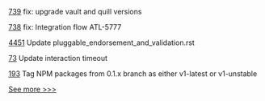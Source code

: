 
[739](https://github.com/hyperledger-labs/open-enterprise-agent/pull/739) fix: upgrade vault and quill versions

[738](https://github.com/hyperledger-labs/open-enterprise-agent/pull/738) fix: Integration flow ATL-5777

[4451](https://github.com/hyperledger/fabric/pull/4451) Update pluggable_endorsement_and_validation.rst

[73](https://github.com/hyperledger-labs/yui-docs/pull/73) Update interaction timeout

[193](https://github.com/hyperledger/fabric-protos/pull/193) Tag NPM packages from 0.1.x branch as either v1-latest or v1-unstable


[See more >>>](https://start-here.hyperledger.org/pull-requests)
